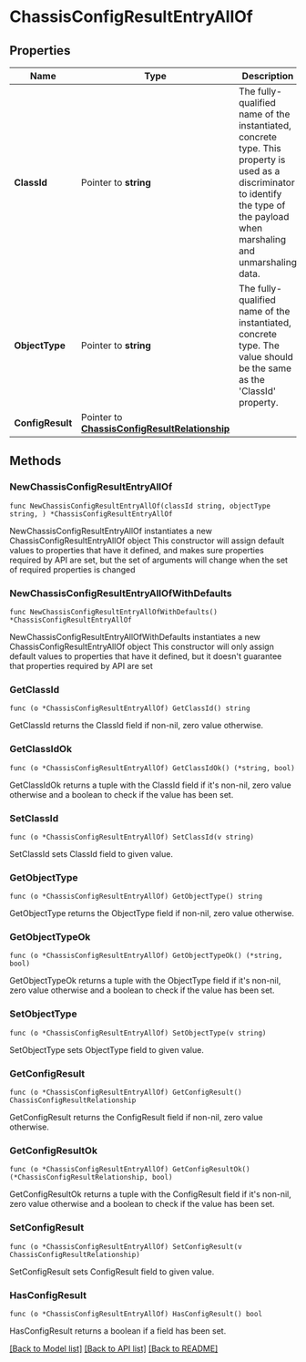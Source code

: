 # ChassisConfigResultEntryAllOf

## Properties

Name | Type | Description | Notes
------------ | ------------- | ------------- | -------------
**ClassId** | Pointer to **string** | The fully-qualified name of the instantiated, concrete type. This property is used as a discriminator to identify the type of the payload when marshaling and unmarshaling data. | [default to "chassis.ConfigResultEntry"]
**ObjectType** | Pointer to **string** | The fully-qualified name of the instantiated, concrete type. The value should be the same as the &#39;ClassId&#39; property. | [default to "chassis.ConfigResultEntry"]
**ConfigResult** | Pointer to [**ChassisConfigResultRelationship**](ChassisConfigResultRelationship.md) |  | [optional] 

## Methods

### NewChassisConfigResultEntryAllOf

`func NewChassisConfigResultEntryAllOf(classId string, objectType string, ) *ChassisConfigResultEntryAllOf`

NewChassisConfigResultEntryAllOf instantiates a new ChassisConfigResultEntryAllOf object
This constructor will assign default values to properties that have it defined,
and makes sure properties required by API are set, but the set of arguments
will change when the set of required properties is changed

### NewChassisConfigResultEntryAllOfWithDefaults

`func NewChassisConfigResultEntryAllOfWithDefaults() *ChassisConfigResultEntryAllOf`

NewChassisConfigResultEntryAllOfWithDefaults instantiates a new ChassisConfigResultEntryAllOf object
This constructor will only assign default values to properties that have it defined,
but it doesn't guarantee that properties required by API are set

### GetClassId

`func (o *ChassisConfigResultEntryAllOf) GetClassId() string`

GetClassId returns the ClassId field if non-nil, zero value otherwise.

### GetClassIdOk

`func (o *ChassisConfigResultEntryAllOf) GetClassIdOk() (*string, bool)`

GetClassIdOk returns a tuple with the ClassId field if it's non-nil, zero value otherwise
and a boolean to check if the value has been set.

### SetClassId

`func (o *ChassisConfigResultEntryAllOf) SetClassId(v string)`

SetClassId sets ClassId field to given value.


### GetObjectType

`func (o *ChassisConfigResultEntryAllOf) GetObjectType() string`

GetObjectType returns the ObjectType field if non-nil, zero value otherwise.

### GetObjectTypeOk

`func (o *ChassisConfigResultEntryAllOf) GetObjectTypeOk() (*string, bool)`

GetObjectTypeOk returns a tuple with the ObjectType field if it's non-nil, zero value otherwise
and a boolean to check if the value has been set.

### SetObjectType

`func (o *ChassisConfigResultEntryAllOf) SetObjectType(v string)`

SetObjectType sets ObjectType field to given value.


### GetConfigResult

`func (o *ChassisConfigResultEntryAllOf) GetConfigResult() ChassisConfigResultRelationship`

GetConfigResult returns the ConfigResult field if non-nil, zero value otherwise.

### GetConfigResultOk

`func (o *ChassisConfigResultEntryAllOf) GetConfigResultOk() (*ChassisConfigResultRelationship, bool)`

GetConfigResultOk returns a tuple with the ConfigResult field if it's non-nil, zero value otherwise
and a boolean to check if the value has been set.

### SetConfigResult

`func (o *ChassisConfigResultEntryAllOf) SetConfigResult(v ChassisConfigResultRelationship)`

SetConfigResult sets ConfigResult field to given value.

### HasConfigResult

`func (o *ChassisConfigResultEntryAllOf) HasConfigResult() bool`

HasConfigResult returns a boolean if a field has been set.


[[Back to Model list]](../README.md#documentation-for-models) [[Back to API list]](../README.md#documentation-for-api-endpoints) [[Back to README]](../README.md)


